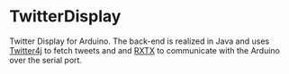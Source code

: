 TwitterDisplay
==============

Twitter Display for Arduino. The back-end is realized in Java and uses [Twitter4j](http://twitter4j.org/en/index.html) to fetch tweets and and [RXTX](http://rxtx.qbang.org/wiki/index.php/Main_Page) to communicate with the Arduino over the serial port.
